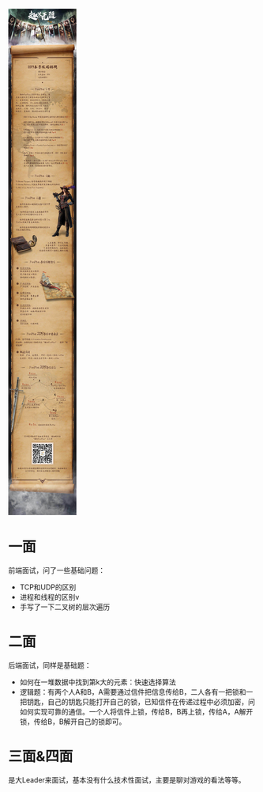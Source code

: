 ![img](assets/2019-Funplus-internship.jpg)

# 一面

前端面试，问了一些基础问题：

- TCP和UDP的区别
- 进程和线程的区别v
- 手写了一下二叉树的层次遍历

# 二面

后端面试，同样是基础题：

- 如何在一堆数据中找到第k大的元素：快速选择算法
- 逻辑题：有两个人A和B，A需要通过信件把信息传给B，二人各有一把锁和一把钥匙，自己的钥匙只能打开自己的锁，已知信件在传递过程中必须加密，问如何实现可靠的通信。一个人将信件上锁，传给B，B再上锁，传给A，A解开锁，传给B，B解开自己的锁即可。

# 三面&四面

是大Leader来面试，基本没有什么技术性面试，主要是聊对游戏的看法等等。

